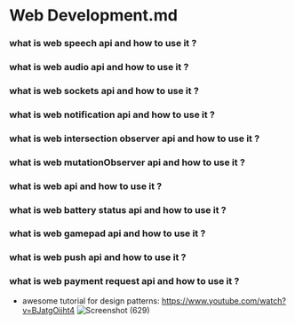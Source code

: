 # Web Development.md

### what is web speech api and how to use it ? 
### what is web audio  api and how to use it ? 
### what is web sockets api and how to use it ? 
### what is web notification api and how to use it ? 
### what is web intersection observer api and how to use it ? 
### what is web mutationObserver api and how to use it ? 
### what is web  api and how to use it ? 
### what is web battery status api and how to use it ? 
### what is web gamepad api and how to use it ? 
### what is web push api and how to use it ? 
### what is web payment request api and how to use it ? 

- awesome tutorial for design patterns: https://www.youtube.com/watch?v=BJatgOiiht4
![Screenshot (629)](https://github.com/user-attachments/assets/c8e0c7cf-b50d-417c-bac5-584e19c279eb)


